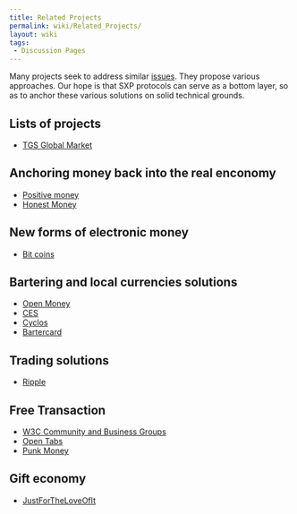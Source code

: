 ```yaml
---
title: Related Projects
permalink: wiki/Related_Projects/
layout: wiki
tags:
 - Discussion Pages
---
```


Many projects seek to address similar
[issues](/wiki/Exclusive_Money_Based_Economy "wikilink"). They propose various
approaches. Our hope is that SXP protocols can serve as a bottom layer,
so as to anchor these various solutions on solid technical grounds.

Lists of projects
-----------------

-   [TGS Global
    Market](http://wiki.theglobalsquare.org/wiki/Global_Market)

Anchoring money back into the real enconomy
-------------------------------------------

-   [Positive money](http://www.positivemoney.org.uk/)
-   [Honest Money](http://honestmoney.org/)

New forms of electronic money
-----------------------------

-   [Bit coins](http://bitcoin.org)

Bartering and local currencies solutions
----------------------------------------

-   [Open Money](http://www.openmoney.org/)
-   [CES](http://ces.org.za/)
-   [Cyclos](http://www.project.cyclos.org/)
-   [Bartercard](http://bartercard.com)

Trading solutions
-----------------

-   [Ripple](http://ripple-project.org/)

Free Transaction
----------------

-   [W3C Community and Business
    Groups](http://www.w3.org/community/community-io/)
-   [Open Tabs](http://opentabs.net/)
-   [Punk Money](http://www.punkmoney.org/)

Gift economy
------------

-   [JustForTheLoveOfIt](http://justfortheloveofit.org/)

